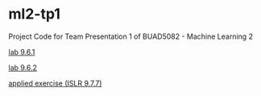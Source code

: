 # ml2-tp1
Project Code for Team Presentation 1 of BUAD5082 - Machine Learning 2
  
[lab 9.6.1](9-6-1.html)
  
[lab 9.6.2](9.6.2%20Lab%20Walkthrough.html)
    
[applied exercise (ISLR 9.7.7)](team22_tp1_applied_exercise.html)
